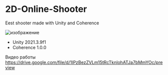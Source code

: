 # 2D-Online-Shooter
Еest shooter made with Unity and Coherence

![изображение](https://github.com/1Zero11/2D-Online-Shooter/assets/30704362/c9d7e45d-cc1a-499c-9bd2-79b2ef73443b)


+ Unity 2021.3.9f1
+ Coherence 1.0.0


Видео работы
https://drive.google.com/file/d/1IPzBezZVLm15tRcTknlohATJa7bMmYOc/preview


